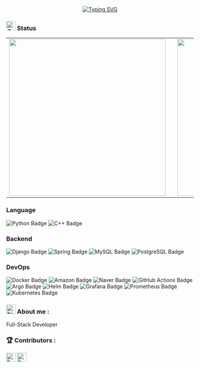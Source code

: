 <div align="center">
  <a href="https://git.io/typing-svg">
    <img src="https://readme-typing-svg.demolab.com?font=Fira+Code&weight=500&size=30&pause=1000&color=8DF768&center=true&vCenter=true&width=435&lines=Blog+%3A+syjoe02.github.io;Developing+.+.+.+" alt="Typing SVG">
  </a>
</div>

<h3><img src="https://raw.githubusercontent.com/Tarikul-Islam-Anik/Animated-Fluent-Emojis/master/Emojis/Smilies/Ghost.png" alt="Ghost" width="25" height="25" /> Status</h3>

<table align="center">
  <tr>
    <td><img src="https://github-readme-stats.vercel.app/api?username=syjoe02&show_icons=true&theme=tokyonight" width="420"/></td>
    <td width="50px"></td>
    <td><img src="https://github-readme-stats.vercel.app/api/top-langs/?username=syjoe02&layout=compact&card_width=420" width="420"/></td>
  </tr>
</table>

<!-- Badges -->
<h3>Language</h3>
<span>
  <img src="https://img.shields.io/badge/Python-3776AB?logo=python&logoColor=fff&style=flat" alt="Python Badge">
  <img src="https://img.shields.io/badge/C%2B%2B-00599C?logo=cplusplus&logoColor=fff&style=flat" alt="C++ Badge">
</span>

<h3>Backend</h3>
<span>
  <img src="https://img.shields.io/badge/Django-092E20?logo=django&logoColor=fff&style=flat" alt="Django Badge">
  <img src="https://img.shields.io/badge/Spring-6DB33F?logo=spring&logoColor=fff&style=flat" alt="Spring Badge">
  <img src="https://img.shields.io/badge/MySQL-4479A1?logo=mysql&logoColor=fff&style=flat" alt="MySQL Badge">
  <img src="https://img.shields.io/badge/PostgreSQL-4169E1?logo=postgresql&logoColor=fff&style=flat" alt="PostgreSQL Badge">
</span>

<h3>DevOps</h3>
<span>
  <img src="https://img.shields.io/badge/Docker-2496ED?logo=docker&logoColor=fff&style=flat" alt="Docker Badge">
  <img src="https://img.shields.io/badge/Amazon-F90?logo=amazon&logoColor=fff&style=flat" alt="Amazon Badge">
  <img src="https://img.shields.io/badge/Naver-03C75A?logo=naver&logoColor=fff&style=flat" alt="Naver Badge">
  <img src="https://img.shields.io/badge/GitHub%20Actions-2088FF?logo=githubactions&logoColor=fff&style=flat" alt="GitHub Actions Badge">
  <img src="https://img.shields.io/badge/Argo-EF7B4D?logo=argo&logoColor=fff&style=flat" alt="Argo Badge">
  <img src="https://img.shields.io/badge/Helm-0F1689?logo=helm&logoColor=fff&style=flat" alt="Helm Badge">
  <img src="https://img.shields.io/badge/Grafana-F46800?logo=grafana&logoColor=fff&style=flat" alt="Grafana Badge">
  <img src="https://img.shields.io/badge/Prometheus-E6522C?logo=prometheus&logoColor=fff&style=flat" alt="Prometheus Badge">
  <img src="https://img.shields.io/badge/Kubernetes-326CE5?logo=kubernetes&logoColor=fff&style=flat" alt="Kubernetes Badge">
</span>

<h3><img src="https://raw.githubusercontent.com/Tarikul-Islam-Anik/Animated-Fluent-Emojis/master/Emojis/Animals/Black%20Bird.png" alt="Black Bird" width="25" height="25" /> About me :</h3>
Full-Stack Developer

<h3>🏆 Contributors :</h3>  
<span style="display: inline;">
  <img src="https://raw.githubusercontent.com/Tarikul-Islam-Anik/Animated-Fluent-Emojis/master/Emojis/Animals/Rabbit%20Face.png" alt="Rabbit Face" width="25" height="25" />
  <img src="https://raw.githubusercontent.com/Tarikul-Islam-Anik/Animated-Fluent-Emojis/master/Emojis/Animals/Paw%20Prints.png" alt="Paw Prints" width="25" height="25" />
</span>

